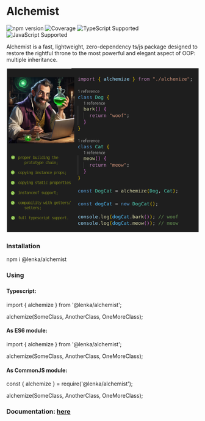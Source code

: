 # Alchemist

![npm version](https://img.shields.io/npm/v/@lenka/alchemist?cacheSeconds=0)
![Coverage](https://img.shields.io/badge/Coverage-97.38%25-brightgreen)
![TypeScript Supported](https://img.shields.io/badge/TypeScript-%3E%3D4.0-blue)
![JavaScript Supported](https://img.shields.io/badge/JavaScript-ES6+-yellow)

Alchemist is a fast, lightweight, zero-dependency ts/js package designed to restore the rightful throne to the most powerful and elegant aspect of OOP: multiple inheritance.

<img src="docs/res/alchemist-730.png" alt="Alchemist Image" width="730">
<h3>Installation</h3>
npm i @lenka/alchemist
<h3>Using<h3>
<h4>Typescript:</h4>
import { alchemize } from '@lenka/alchemist';

alchemize(SomeClass, AnotherClass, OneMoreClass);

<h4>As ES6 module:</h4>
import { alchemize } from '@lenka/alchemist';

alchemize(SomeClass, AnotherClass, OneMoreClass);

<h4>As CommonJS module:</h4>
const { alchemize } = require('@lenka/alchemist');

alchemize(SomeClass, AnotherClass, OneMoreClass);

<h3>Documentation: <a href="https://alex-paschenko.github.io/alchemist">here</a></h3>
